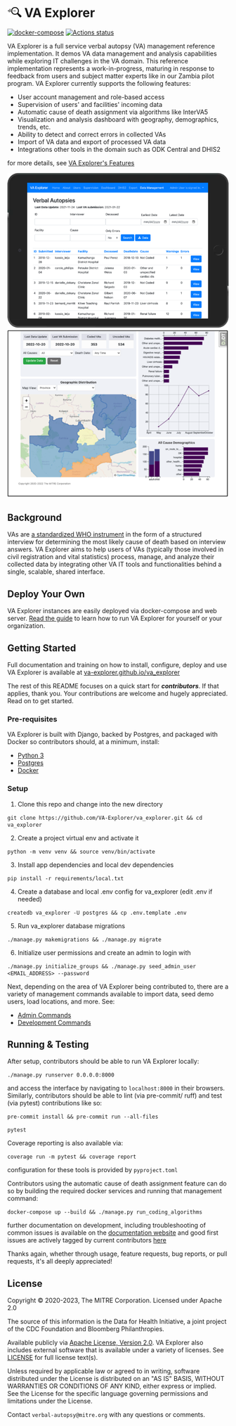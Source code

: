 # <img src="docs/_static/img/logo.png" width="32" alt="VA Explorer logo"/> VA Explorer

[![docker-compose](https://img.shields.io/badge/Built_With-Docker-blue.svg)](https://github.com/VA-Explorer/va_explorer/blob/main/docker-compose.yml)
[![Actions status](https://github.com/VA-Explorer/va_explorer/actions/workflows/django-ci-test.yml/badge.svg?branch=main)](https://github.com/VA-Explorer/va_explorer/actions?query=branch%3Amain)

VA Explorer is a full service verbal autopsy (VA) management reference implementation.
It demos VA data management and analysis capabilities while exploring IT challenges
in the VA domain. This reference implementation represents a work-in-progress,
maturing in response to feedback from users and subject matter experts like in our
Zambia pilot program. VA Explorer currently supports the following features:

- User account management and role-based access
- Supervision of users' and facilities' incoming data
- Automatic cause of death assignment via algorithms like InterVA5
- Visualization and analysis dashboard with geography, demographics, trends, etc.
- Ability to detect and correct errors in collected VAs
- Import of VA data and export of processed VA data
- Integrations other tools in the domain such as ODK Central and DHIS2

for more details, see [VA Explorer's Features](https://va-explorer.github.io/va_explorer/usage/features.html)

<p align="center">
  <img src="docs/_static/img/features/tablet_friendly.png" width="540" alt="VA Explorer shown on a tablet"/>
  </br>
  <img src="docs/_static/img/features/analysis_2.png" width="540" alt="VA Explorer's Dashboard feature"/>
</p>

## Background

VAs are [a standardized WHO instrument](https://www.who.int/standards/classifications/other-classifications/verbal-autopsy-standards-ascertaining-and-attributing-causes-of-death-tool)
in the form of a structured interview for determining the most likely cause of
death based on interview answers. VA Explorer aims to help users of VAs (typically
those involved in civil registration and vital statistics) process, manage, and
analyze their collected data by integrating other VA IT tools and functionalities
behind a single, scalable, shared interface.

## Deploy Your Own

VA Explorer instances are easily deployed via docker-compose and web server.
[Read the guide](https://va-explorer.github.io/va_explorer/usage/getting_started/)
to learn how to run VA Explorer for yourself or your organization.

## Getting Started

Full documentation and training on how to install, configure, deploy and use VA
Explorer is available at [va-explorer.github.io/va_explorer](https://va-explorer.github.io/va_explorer)

The rest of this README focuses on a quick start for _**contributors**_. If that
applies, thank you. Your contributions are welcome and hugely appreciated. Read
on to get started.

### Pre-requisites

VA Explorer is built with Django, backed by Postgres, and packaged with Docker so
contributors should, at a minimum, install:

- [Python 3](https://www.python.org/downloads/)
- [Postgres](http://www.postgresql.org/)
- [Docker](https://www.docker.com/)

### Setup

1. Clone this repo and change into the new directory

```shell
git clone https://github.com/VA-Explorer/va_explorer.git && cd va_explorer
```

2. Create a project virtual env and activate it

```shell
python -m venv venv && source venv/bin/activate
```

3. Install app dependencies and local dev dependencies

```shell
pip install -r requirements/local.txt
```

4. Create a database and local .env config for va_explorer (edit .env if needed)

```shell
createdb va_explorer -U postgres && cp .env.template .env
```

5. Run va_explorer database migrations

```shell
./manage.py makemigrations && ./manage.py migrate
```

6. Initialize user permissions and create an admin to login with

```shell
./manage.py initialize_groups && ./manage.py seed_admin_user <EMAIL_ADDRESS> --password
```

Next, depending on the area of VA Explorer being contributed to, there are a variety
of management commands available to import data, seed demo users, load locations,
and more. See:

- [Admin Commands](https://va-explorer.github.io/va_explorer/training/admin_guides.html#management-commands)
- [Development Commands](https://va-explorer.github.io/va_explorer/development.html#development-commands)

## Running & Testing

After setup, contributors should be able to run VA Explorer locally:

```shell
./manage.py runserver 0.0.0.0:8000
```

and access the interface by navigating to `localhost:8000` in their browsers.
Similarly, contributors should be able to lint (via pre-commit/ ruff) and test
(via pytest) contributions like so:

```shell
pre-commit install && pre-commit run --all-files
```

```shell
pytest
```

Coverage reporting is also available via:

```shell
coverage run -m pytest && coverage report
```

configuration for these tools is provided by `pyproject.toml`

Contributors using the automatic cause of death assignment feature can do so by
building the required docker services and running that management command:

```shell
docker-compose up --build && ./manage.py run_coding_algorithms
```

further documentation on development, including troubleshooting of common issues
is available on the [documentation website](https://va-explorer.github.io/va_explorer)
and good first issues are actively tagged by current contributors
[here](https://github.com/VA-Explorer/va_explorer/issues?q=is%3Aopen+is%3Aissue+label%3A%22good+first+issue%22)

Thanks again, whether through usage, feature requests, bug reports, or pull requests,
it's all deeply appreciated!

## License

Copyright © 2020-2023, The MITRE Corporation. Licensed under Apache 2.0

The source of this information is the Data for Health Initiative, a joint
project of the CDC Foundation and Bloomberg Philanthropies.

Available publicly via [Apache License, Version 2.0](https://opensource.org/licenses/Apache-2.0).
VA Explorer also includes external software that is available under a variety of
licenses. See [LICENSE](./LICENSE) for full license text(s).

Unless required by applicable law or agreed to in writing, software distributed
under the License is distributed on an "AS IS" BASIS, WITHOUT WARRANTIES OR
CONDITIONS OF ANY KIND, either express or implied. See the License for the
specific language governing permissions and limitations under the License.

Contact `verbal-autopsy@mitre.org` with any questions or comments.
